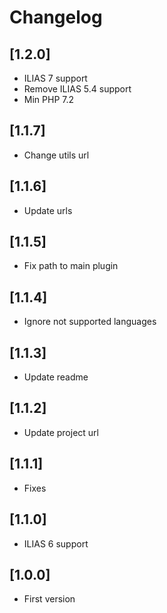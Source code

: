 # Changelog

## [1.2.0]
- ILIAS 7 support
- Remove ILIAS 5.4 support
- Min PHP 7.2

## [1.1.7]
- Change utils url

## [1.1.6]
- Update urls

## [1.1.5]
- Fix path to main plugin

## [1.1.4]
- Ignore not supported languages

## [1.1.3]
- Update readme

## [1.1.2]
- Update project url

## [1.1.1]
- Fixes

## [1.1.0]
- ILIAS 6 support

## [1.0.0]
- First version
